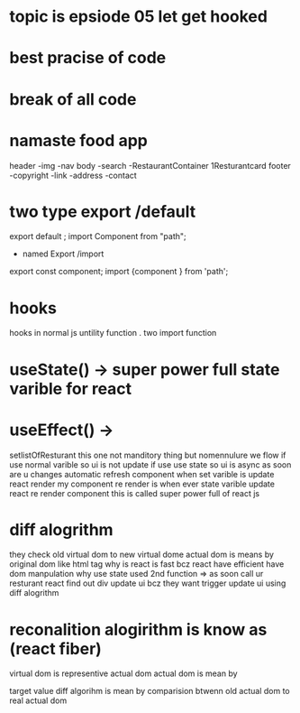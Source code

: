 # topic is  epsiode 05 let get hooked 

# best pracise of code 
# break of all code 
# namaste food app

 header
 -img
-nav
body
-search
-RestaurantContainer
1Resturantcard
 footer
 -copyright
 -link
-address
 -contact

# two type export /default

export default <name of varible>;
import Component from "path";

- named Export /import

export const component;
import {component } from 'path';

# hooks 
hooks in normal js untility function
. two import function
 # useState() -> super power full state varible for react 
 # useEffect() -> 

setlistOfResturant this one not manditory thing but nomennulure we flow
if use normal varible so ui is not update if use use state so ui is async as soon are u changes automatic refresh component
when set varible is update react render my component
re render is 
when ever state varible update react re render component this is called super power full of react js 

# diff alogrithm
they check old virtual dom to new virtual dome
actual dom is means by original dom like html tag 
why is react is fast bcz react have efficient have dom manpulation
why use state used 2nd function =>
as soon call ur resturant react find out div update ui 
bcz they want trigger update ui using diff alogrithm 
# reconalition alogirithm is know as (react fiber)
virtual dom is representive actual dom
actual dom is mean by <div> target value 
diff algorihm is mean by comparision btwenn old actual dom to real actual dom


